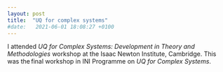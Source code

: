```yaml
---
layout: post
title:  "UQ for complex systems"
#date:   2021-06-01 18:08:27 +0100
---
```


I attended *UQ for Complex Systems: Development in Theory and
Methodologies* workshop at the Isaac Newton Institute, Cambridge.
This was the final workshop in INI Programme on *UQ for Complex Systems*.
